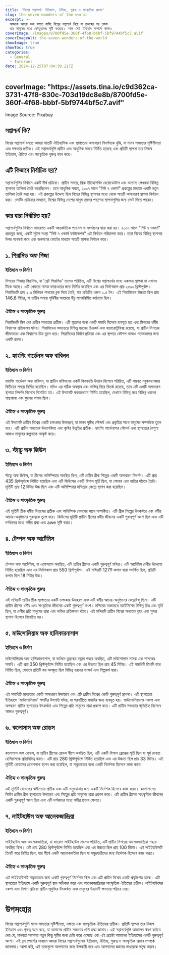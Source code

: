 ```yaml
---
title: 'বিশ্বের সপ্তাশ্চর্য: ইতিহাস, ঐতিহ্য, গুরুত্ব ও সাংস্কৃতিক প্রভাব'
slug: the-seven-wonders-of-the-world
excerpt: >-
  আজকে আমরা কথা বলতে যাচ্ছি বিশ্বের সপ্তাশ্চর্য নিয়ে যা প্রজন্মের পর প্রজন্ম
  ধরে মানুষের মধ্যে কৌতূহলের সৃষ্টি করেছে। আজ সেই ইতিহাস সম্পর্কে জানব।
coverImage: /images/8700fd5e-360f-4f68-bbbf-5bf9744bf5c7.avif
coverImageAlt: the-seven-wonders-of-the-world
showImage: true
showToc: true
categories:
  - General
  - Internet
date: 2024-12-25T07:04:39.217Z
---
```


## coverImage: "https\://assets.tina.io/c9d362ca-3731-47f8-830c-703d19dc8e8b/8700fd5e-360f-4f68-bbbf-5bf9744bf5c7.avif"

Image Source: Pixabay

## সপ্তাশ্চর্য কি?

বিশ্বের সপ্তাশ্চর্য বলতে আমরা সাতটি ঐতিহাসিক এবং স্থাপত্যের অসাধারণ নিদর্শনকে বুঝি, যা মানব সভ্যতার সৃষ্টিশীলতা এবং দক্ষতার প্রতীক। এই সপ্তাশ্চর্যগুলি প্রাচীন এবং আধুনিক সময়ে নির্মিত হয়েছে এবং প্রতিটি স্থাপনা তার নিজস্ব ইতিহাস, ঐতিহ্য এবং সাংস্কৃতিক গুরুত্ব বহন করে।

## এটি কিভাবে নির্বাচিত হয়?

সপ্তাশ্চর্যগুলির নির্বাচন একটি দীর্ঘ প্রক্রিয়া। প্রাচীন সময়ে, গ্রিক ইতিহাসবিদ হেরোডোটাস এবং অন্যান্য লেখকরা বিভিন্ন স্থাপনার তালিকা তৈরি করেছিলেন। তবে আধুনিক সময়ে, ২০০৭ সালে "নিউ ৭ ওন্ডার্স" প্রকল্পের মাধ্যমে একটি নতুন তালিকা তৈরি করা হয়। এই প্রকল্পের উদ্দেশ্য ছিল বিশ্বের বিভিন্ন স্থাপনার মধ্যে থেকে সাতটি অসাধারণ স্থাপনা নির্বাচন করা। ভোটিং প্রক্রিয়ার মাধ্যমে, বিশ্বের বিভিন্ন দেশের মানুষ তাদের পছন্দের স্থাপনাগুলির জন্য ভোট দিতে পারেন।

## কার দ্বারা নির্বাচিত হয়?

সপ্তাশ্চর্যগুলির নির্বাচন সাধারণত একটি আন্তর্জাতিক প্যানেল বা সংগঠনের দ্বারা করা হয়। ২০০৭ সালে "নিউ ৭ ওন্ডার্স" প্রকল্পের জন্য, একটি সুইস সংস্থা "নিউ ৭ ওন্ডার্স ফাউন্ডেশন" এই নির্বাচন পরিচালনা করে। তারা বিশ্বের বিভিন্ন স্থাপনার উপর গবেষণা করে এবং জনগণের ভোটের মাধ্যমে সাতটি স্থাপনা নির্বাচন করে।

## ১. পিরামিড অফ গিজা

### ইতিহাস ও নির্মাণ

মিশরের গিজার পিরামিড, যা 'গ্রেট পিরামিড' নামেও পরিচিত, এটি বিশ্বের সপ্তাশ্চর্যের মধ্যে একমাত্র স্থাপনা যা এখনও টিকে আছে। এটি খেফরো নামক ফারাওয়ের জন্য নির্মিত হয়েছিল এবং এর নির্মাণকাল প্রায় ২৫০০ খ্রিস্টপূর্বাব্দ। পিরামিডটি প্রায় ২.৩ মিলিয়ন পাথরের ব্লক দিয়ে তৈরি, যার প্রতিটির ওজন ২.৫ টন। এই পিরামিডের উচ্চতা ছিল প্রায় 146.6 মিটার, যা প্রাচীন সময়ে পৃথিবীর সবচেয়ে উঁচু মানবনির্মিত কাঠামো ছিল।

### ঐতিহ্য ও সাংস্কৃতিক গুরুত্ব

পিরামিডটি মিশ রের প্রাচীন সভ্যতার প্রতীক। এটি মৃতদের জন্য একটি সমাধি হিসেবে ব্যবহৃত হত এবং মিশরের ধর্মীয় বিশ্বাসের প্রতিফলন ঘটায়। পিরামিডের অভ্যন্তরে বিভিন্ন ধরনের চিত্রকর্ম এবং হায়ারোগ্লিফিক্স রয়েছে, যা প্রাচীন মিশরের জীবনযাত্রা এবং বিশ্বাসের চিত্র তুলে ধরে। পিরামিডের নির্মাণ প্রক্রিয়া এবং এর স্থাপত্য কৌশল আজও গবেষকদের জন্য একটি রহস্য।

## ২. হ্যাংগিং গার্ডেনস অফ বাবিলন

### ইতিহাস ও নির্মাণ

হ্যাংগিং গার্ডেনস অফ বাবিলন, যা প্রাচীন বাবিলনের একটি কিংবদন্তি উদ্যান হিসেবে পরিচিত, এটি সম্ভবত নবুকাদনেজার দ্বিতীয়ের সময়ে নির্মিত হয়েছিল। যদিও এর সঠিক অবস্থান এবং অস্তিত্ব নিয়ে বিতর্ক রয়েছে, তবে এটি একটি অসাধারণ স্থাপত্য নিদর্শন হিসেবে বিবেচিত হয়। এই উদ্যানটি স্তরবদ্ধভাবে নির্মিত হয়েছিল, যেখানে বিভিন্ন স্তরে বিভিন্ন ধরনের গাছপালা এবং ফুলের বাগান ছিল।

### ঐতিহ্য ও সাংস্কৃতিক গুরুত্ব

এই উদ্যানটি প্রাচীন বিশ্বের একটি চমৎকার উদাহরণ, যা মানব সৃষ্টির সৌন্দর্য এবং প্রকৃতির সাথে মানুষের সম্পর্ককে তুলে ধরে। এটি প্রাচীন সভ্যতার উদ্যানবিদ্যা এবং কৃষির উন্নতির প্রতীক। হ্যাংগিং গার্ডেনসের সৌন্দর্য এবং স্থাপত্যের নৈপুণ্য আজও মানুষের কল্পনাকে আকৃষ্ট করে।

## ৩. স্ট্যাচু অফ জিউস

### ইতিহাস ও নির্মাণ

স্ট্যাচু অফ জিউস, যা গ্রীসের অলিম্পিয়ায় অবস্থিত ছিল, এটি প্রাচীন গ্রীক শিল্পের একটি অসাধারণ নিদর্শন। এটি প্রায় 435 খ্রিস্টপূর্বাব্দে নির্মিত হয়েছিল এবং এটি জিউসের একটি বিশাল মূর্তি ছিল, যা সোনার এবং হাতির দাঁতের তৈরি। মূর্তিটি প্রায় 12 মিটার উচ্চ ছিল এবং এটি অলিম্পিয়ার মন্দিরের কেন্দ্রে স্থাপন করা হয়েছিল।

### ঐতিহ্য ও সাংস্কৃতিক গুরুত্ব

এই মূর্তিটি গ্রীক ধর্মীয় বিশ্বাসের প্রতীক এবং অলিম্পিক গেমসের সাথে সম্পর্কিত। এটি গ্রীক শিল্পের উৎকর্ষতা এবং ধর্মীয় আচার-অনুষ্ঠানের গুরুত্বকে তুলে ধরে। জিউসের মূর্তিটি প্রাচীন গ্রীসের ধর্মীয় জীবনের একটি গুরুত্বপূর্ণ অংশ ছিল এবং এটি দর্শকদের মধ্যে গভীর শ্রদ্ধা এবং awe সৃষ্টি করত।

## ৪. টেম্পল অফ আর্টেমিস

### ইতিহাস ও নির্মাণ

টেম্পল অফ আর্টেমিস, যা এফেসাসে অবস্থিত, এটি প্রাচীন গ্রীসের একটি গুরুত্বপূর্ণ মন্দির। এটি আর্টেমিস দেবীর উদ্দেশ্যে নির্মিত হয়েছিল এবং এর নির্মাণকাল প্রায় 550 খ্রিস্টপূর্বাব্দ। এই মন্দিরটি 127টি কলাম দ্বারা সমর্থিত ছিল, প্রতিটি কলাম ছিল 18 মিটার উচ্চ।

### ঐতিহ্য ও সাংস্কৃতিক গুরুত্ব

এই মন্দিরটি প্রাচীন গ্রীক স্থাপত্যের একটি চমৎকার উদাহরণ এবং এটি ধর্মীয় আচার-অনুষ্ঠানের কেন্দ্রবিন্দু ছিল। এটি প্রাচীন গ্রীসের ধর্মীয় এবং সাংস্কৃতিক জীবনের একটি গুরুত্বপূর্ণ অংশ। মন্দিরের অভ্যন্তরে আর্টেমিসের বিভিন্ন চিত্র এবং মূর্তি ছিল, যা দেবীর প্রতি মানুষের শ্রদ্ধা এবং ভক্তির প্রতিফলন ঘটায়। এই মন্দিরটি প্রাচীন বিশ্বের অন্যতম বৃহৎ এবং সুন্দর স্থাপনা হিসেবে বিবেচিত হয়।

## ৫. মাউসোলিয়াম অফ হালিকারনাসাস

### ইতিহাস ও নির্মাণ

মাউসোলিয়াম অফ হালিকারনাসাস, যা বর্তমান তুরস্কের বড্রাম শহরে অবস্থিত, এটি মাউসোলাস নামক এক শাসকের সমাধি। এটি প্রায় 350 খ্রিস্টপূর্বাব্দে নির্মিত হয়েছিল এবং এর উচ্চতা ছিল প্রায় 45 মিটার। এই সমাধিটি তিনটি স্তরে নির্মিত ছিল, যেখানে প্রতিটি স্তর অলঙ্কৃত ছিল বিভিন্ন ধরনের ভাস্কর্য এবং শিল্পকর্ম দ্বারা।

### ঐতিহ্য ও সাংস্কৃতিক গুরুত্ব

এই সমাধিটি স্থাপত্যের একটি অসাধারণ উদাহরণ এবং এটি প্রাচীন বিশ্বের একটি গুরুত্বপূর্ণ স্থাপনা। এটি স্থাপত্যের ইতিহাসে 'মাউসোলিয়াম' শব্দটির উৎপত্তি ঘটায়, যা পরবর্তীতে সমাধির জন্য ব্যবহৃত হয়। মাউসোলিয়ামের নকশা এবং অলঙ্করণ প্রাচীন স্থাপত্যের উৎকর্ষতা এবং শিল্পের প্রতি মানুষের শ্রদ্ধা প্রকাশ করে। এটি প্রাচীন সভ্যতার স্মৃতিচিহ্ন হিসেবে আজও গুরুত্বপূর্ণ।

## ৬. কলোসাস অফ রোডস

### ইতিহাস ও নির্মাণ

কলোসাস অফ রোডস, যা প্রাচীন গ্রীসের রোডস দ্বীপে অবস্থিত ছিল, এটি একটি বিশাল ব্রোঞ্জের মূর্তি ছিল যা সূর্য দেবতা হেলিয়াসকে প্রতিনিধিত্ব করত। এটি প্রায় 280 খ্রিস্টপূর্বাব্দে নির্মিত হয়েছিল এবং এর উচ্চতা ছিল প্রায় 33 মিটার। এই মূর্তিটি রোডসের প্রবেশপথে স্থাপন করা হয়েছিল, যা সমুদ্রযাত্রার জন্য একটি নির্দেশক হিসেবে কাজ করত।

### ঐতিহ্য ও সাংস্কৃতিক গুরুত্ব

এই মূর্তিটি রোডসের স্বাধীনতার প্রতীক এবং এটি সমুদ্রযাত্রার জন্য একটি নির্দেশক হিসেবে কাজ করত। কলোসাসের নির্মাণ প্রাচীন গ্রীক স্থাপত্যের উদাহরণ এবং শিল্পের প্রতি মানুষের শ্রদ্ধা প্রকাশ করে। এটি প্রাচীন গ্রীসের সাংস্কৃতিক জীবনের একটি গুরুত্বপূর্ণ অংশ ছিল এবং এটি দর্শকদের মধ্যে গভীর প্রভাব ফেলত।

## ৭. লাইটহাউস অফ আলেকজান্দ্রিয়া

### ইতিহাস ও নির্মাণ

লাইটহাউস অফ আলেকজান্দ্রিয়া, যা ফারোস লাইটহাউস নামেও পরিচিত, এটি প্রাচীন মিশরের আলেকজান্দ্রিয়া শহরে অবস্থিত ছিল। এটি প্রায় 280 খ্রিস্টপূর্বাব্দে নির্মিত হয়েছিল এবং এর উচ্চতা ছিল প্রায় 100 মিটার। এই লাইটহাউসটি তিনটি স্তরে নির্মিত ছিল, যার শীর্ষে একটি আলোকবর্তিকা ছিল যা সমুদ্রযাত্রীদের জন্য নির্দেশক হিসেবে কাজ করত।

### ঐতিহ্য ও সাংস্কৃতিক গুরুত্ব

এই লাইটহাউসটি সমুদ্রযাত্রার জন্য একটি গুরুত্বপূর্ণ নির্দেশক ছিল এবং এটি প্রাচীন বিশ্বের একটি প্রযুক্তিগত চমক। এটি স্থাপত্যের ইতিহাসে একটি গুরুত্বপূর্ণ স্থান অধিকার করে এবং আলেকজান্দ্রিয়ার সাংস্কৃতিক ঐতিহ্যের প্রতীক। লাইটহাউসের নকশা এবং নির্মাণ প্রক্রিয়া প্রাচীন প্রযুক্তির উৎকর্ষতা এবং মানুষের উদ্ভাবনী ক্ষমতার পরিচয় দেয়।

# উপসংহার

বিশ্বের সপ্তাশ্চর্যগুলি মানব সভ্যতার সৃষ্টিশীলতা, দক্ষতা এবং সাংস্কৃতিক ঐতিহ্যের প্রতীক। প্রতিটি স্থাপনা তার নিজস্ব ইতিহাস এবং গুরুত্ব বহন করে, যা আমাদের প্রাচীন সভ্যতার প্রতি শ্রদ্ধা জানায়। এই সপ্তাশ্চর্যগুলি আমাদের স্মরণ করিয়ে দেয় যে, মানবতা সবসময় নতুন কিছু সৃষ্টির জন্য চেষ্টা করে এসেছে এবং এই প্রচেষ্টা আমাদের ইতিহাসের একটি গুরুত্বপূর্ণ অংশ। এই ব্লগ পোস্টের মাধ্যমে আমরা বিশ্বের সপ্তাশ্চর্যগুলোর ইতিহাস, ঐতিহ্য, গুরুত্ব ও সাংস্কৃতিক প্রভাব সম্পর্কে জানলাম। আশা করি, এই তথ্যগুলো আপনাদের জন্য উপকারী হবে এবং আপনাদের জ্ঞানের ভাণ্ডারকে সমৃদ্ধ করবে।
